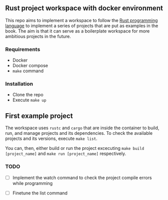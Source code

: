 ## Rust project workspace with docker environment

This repo aims to implement a workspace to follow the [Rust programming language](https://doc.rust-lang.org/book/) to implement a series of projects that are put as examples in the book. The aim is that it can serve as a boilerplate workspace for more ambitious projects in the future.

### Requirements
- Docker 
- Docker compose
- `make` command

### Installation
- Clone the repo
- Execute `make up`

## First example project
The workspace uses `rustc` and `cargo` that are inside the container to build, run, and manage projects and its dependencies. To check the available projects and its versions, execute `make list`.

You can, then, either build or run the project excecuting `make build [project_name]` and `make run [project_name]` respectively.

### TODO
- [ ] Implement the watch command to check the project compile errors while programming
- [ ] Finetune the list command

